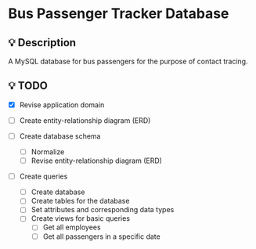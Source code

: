 # Bus Passenger Tracker Database

## 💡 Description

A MySQL database for bus passengers for the purpose of contact tracing.

## 💡 TODO

- [x] Revise application domain
- [ ] Create entity-relationship diagram (ERD)
- [ ] Create database schema

  - [ ] Normalize
  - [ ] Revise entity-relationship diagram (ERD)

- [ ] Create queries
  - [ ] Create database
  - [ ] Create tables for the database
  - [ ] Set attributes and corresponding data types
  - [ ] Create views for basic queries
    - [ ] Get all employees
    - [ ] Get all passengers in a specific date
